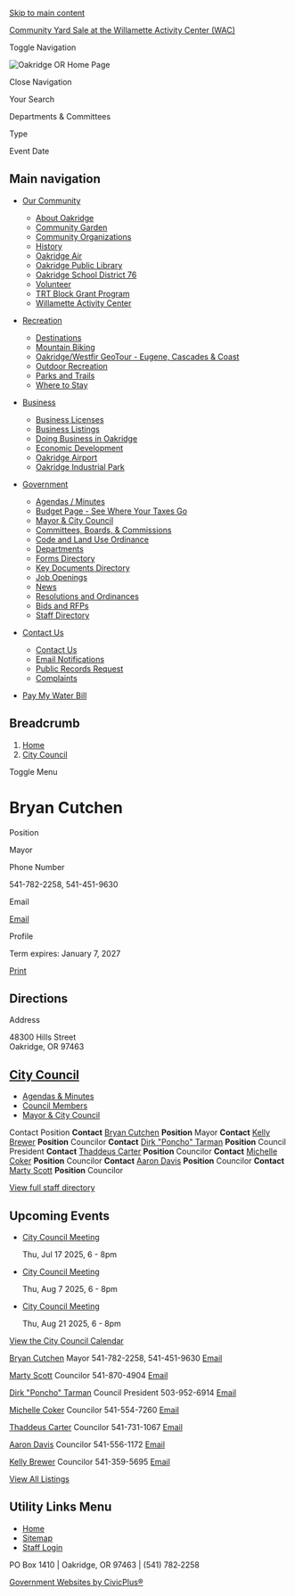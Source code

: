 [Skip to main content](https://www.ci.oakridge.or.us/citycouncil/directory-listing/bryan-cutchen/)

[Community Yard Sale at the Willamette Activity Center (WAC)](https://www.ci.oakridge.or.us/community/page/community-yard-sale-willamette-activity-center-wac-0)

Toggle Navigation

![Oakridge OR Home Page](https://www.ci.oakridge.or.us/themes/custom/oakridgeor/oakridgeor_theme/logo.png)

Close Navigation

Your Search

Departments &amp; Committees

Type

Event Date

## Main navigation

- [Our Community](https://www.ci.oakridge.or.us/community)
  
  - [About Oakridge](https://www.ci.oakridge.or.us/community/page/welcome-oakridge-oregon)
  - [Community Garden](https://www.ci.oakridge.or.us/community/page/oakridge-community-garden)
  - [Community Organizations](https://www.ci.oakridge.or.us/community/page/community-organizations)
  - [History](https://www.ci.oakridge.or.us/community/page/history)
  - [Oakridge Air](https://www.ci.oakridge.or.us/community/page/oakridge-air-0)
  - [Oakridge Public Library](https://www.ci.oakridge.or.us/library)
  - [Oakridge School District 76](https://www.ci.oakridge.or.us/community/page/oakridge-school-district-76)
  - [Volunteer](https://www.ci.oakridge.or.us/community/page/volunteer)
  - [TRT Block Grant Program](https://www.ci.oakridge.or.us/community/page/trt-block-grant-program)
  - [Willamette Activity Center](https://www.ci.oakridge.or.us/community/page/willamette-activity-center)
- [Recreation](https://www.ci.oakridge.or.us/recreation)
  
  - [Destinations](https://www.ci.oakridge.or.us/recreation/page/destinations)
  - [Mountain Biking](https://www.ci.oakridge.or.us/recreation/page/mountain-biking-oakridge-area)
  - [Oakridge/Westfir GeoTour - Eugene, Cascades &amp; Coast](https://www.ci.oakridge.or.us/recreation/page/oakridgewestfir-geotour-eugene-cascades-coast)
  - [Outdoor Recreation](https://www.ci.oakridge.or.us/recreation/page/outdoor-recreation)
  - [Parks and Trails](https://www.ci.oakridge.or.us/recreation/page/city-parks)
  - [Where to Stay](https://www.ci.oakridge.or.us/recreation/page/where-stay)
- [Business](https://www.ci.oakridge.or.us/business)
  
  - [Business Licenses](https://www.ci.oakridge.or.us/business/page/business-licenses)
  - [Business Listings](https://www.ci.oakridge.or.us/business/page/business-listings)
  - [Doing Business in Oakridge](https://www.ci.oakridge.or.us/business/page/doing-business-oakridge)
  - [Economic Development](https://www.ci.oakridge.or.us/ed)
  - [Oakridge Airport](https://www.ci.oakridge.or.us/ed/page/oakridge-airport)
  - [Oakridge Industrial Park](https://www.ci.oakridge.or.us/business/page/oakridge-industrial-park)
- [Government](https://www.ci.oakridge.or.us/community/page/government)
  
  - [Agendas / Minutes](https://www.ci.oakridge.or.us/meetings)
  - [Budget Page - See Where Your Taxes Go](https://www.ci.oakridge.or.us/bc-bc/page/budget-101-citys-current-budget-budget-calendar-general-info)
  - [Mayor &amp; City Council](https://www.ci.oakridge.or.us/citycouncil/page/mayor-city-council)
  - [Committees, Boards, &amp; Commissions](https://www.ci.oakridge.or.us/bc)
  - [Code and Land Use Ordinance](https://www.ci.oakridge.or.us/community/page/city-oakridge-code-and-land-use-ordinance)
  - [Departments](https://www.ci.oakridge.or.us/community/page/departments)
  - [Forms Directory](https://www.ci.oakridge.or.us/forms)
  - [Key Documents Directory](https://oakridgeor.civicpluswebopen.com/document-library?search=&category%5B246%5D=246 "(opens in a new window)")
  - [Job Openings](https://www.ci.oakridge.or.us/jobs)
  - [News](https://www.ci.oakridge.or.us/news)
  - [Resolutions and Ordinances](https://www.ci.oakridge.or.us/resolutions)
  - [Bids and RFPs](https://www.ci.oakridge.or.us/rfps)
  - [Staff Directory](https://www.ci.oakridge.or.us/directory)
- [Contact Us](https://www.ci.oakridge.or.us/contact-us)
  
  - [Contact Us](https://www.ci.oakridge.or.us/contact-us "Send a note to the city.")
  - [Email Notifications](https://www.ci.oakridge.or.us/portal)
  - [Public Records Request](https://cityofoakridgeor.nextrequest.com "Request City of Oakridge Public Records (opens in a new window)")
  - [Complaints](https://www.ci.oakridge.or.us/community/page/complaint-form "Register a complaint with the city.")
- [Pay My Water Bill](https://www.doxo.com/info/city-oakridge-or "(Pay my water bill online., opens in a new window)")

## Breadcrumb

1. [Home](https://www.ci.oakridge.or.us)
2. [City Council](https://www.ci.oakridge.or.us/citycouncil)

Toggle Menu

# Bryan Cutchen

Position

Mayor

Phone Number

541-782-2258, 541-451-9630

Email

[Email](https://www.ci.oakridge.or.us/email-contact/node/21769/field_email "Email Bryan Cutchen (opens in a new window)")

Profile

Term expires: January 7, 2027

[Print](https://www.ci.oakridge.or.us/print/pdf/node/21769)

## Directions

Address

48300 Hills Street  
Oakridge, OR 97463

## [City Council](https://www.ci.oakridge.or.us/citycouncil)

- [Agendas &amp; Minutes](https://oakridgeor.civicpluswebopen.com/meetings?field_smart_date_value_1=&field_smart_date_end_value=&combine=&department=All&boards-commissions=45846 "(opens in a new window)")
- [Council Members](https://www.ci.oakridge.or.us/citycouncil/page/city-council-member-directory)
- [Mayor &amp; City Council](https://www.ci.oakridge.or.us/citycouncil/page/mayor-city-council)

Contact Position **Contact** [Bryan Cutchen](https://www.ci.oakridge.or.us/citycouncil/directory-listing/bryan-cutchen) **Position** Mayor **Contact** [Kelly Brewer](https://www.ci.oakridge.or.us/citycouncil/directory-listing/kelly-brewer) **Position** Councilor **Contact** [Dirk "Poncho" Tarman](https://www.ci.oakridge.or.us/citycouncil/directory-listing/dirk-poncho-tarman) **Position** Council President **Contact** [Thaddeus Carter](https://www.ci.oakridge.or.us/citycouncil/directory-listing/thaddeus-carter) **Position** Councilor **Contact** [Michelle Coker](https://www.ci.oakridge.or.us/citycouncil/directory-listing/michelle-coker-0) **Position** Councilor **Contact** [Aaron Davis](https://www.ci.oakridge.or.us/citycouncil/directory-listing/aaron-davis) **Position** Councilor **Contact** [Marty Scott](https://www.ci.oakridge.or.us/citycouncil/directory-listing/marty-scott) **Position** Councilor

[View full staff directory](https://www.ci.oakridge.or.us/directory)

## Upcoming Events

- [City Council Meeting](https://www.ci.oakridge.or.us/citycouncil/meeting/city-council-meeting-391)
  
  Thu, Jul 17 2025, 6 - 8pm
- [City Council Meeting](https://www.ci.oakridge.or.us/citycouncil/meeting/city-council-meeting-392)
  
  Thu, Aug 7 2025, 6 - 8pm
- [City Council Meeting](https://www.ci.oakridge.or.us/citycouncil/meeting/city-council-meeting-393)
  
  Thu, Aug 21 2025, 6 - 8pm

[View the City Council Calendar](https://www.ci.oakridge.or.us/calendar?boards-commissions=45846)

[Bryan Cutchen](https://www.ci.oakridge.or.us/citycouncil/directory-listing/bryan-cutchen) Mayor 541-782-2258, 541-451-9630 [Email](https://www.ci.oakridge.or.us/email-contact/node/21769/field_email/sidebar_standard "Email Bryan Cutchen (opens in a new window)")

[Marty Scott](https://www.ci.oakridge.or.us/citycouncil/directory-listing/marty-scott) Councilor 541-870-4904 [Email](https://www.ci.oakridge.or.us/email-contact/node/21779/field_email/sidebar_standard "Email Marty Scott (opens in a new window)")

[Dirk "Poncho" Tarman](https://www.ci.oakridge.or.us/citycouncil/directory-listing/dirk-poncho-tarman) Council President 503-952-6914 [Email](https://www.ci.oakridge.or.us/email-contact/node/21772/field_email/sidebar_standard 'Email Dirk "Poncho" Tarman (opens in a new window)')

[Michelle Coker](https://www.ci.oakridge.or.us/citycouncil/directory-listing/michelle-coker-0) Councilor 541-554-7260 [Email](https://www.ci.oakridge.or.us/email-contact/node/21783/field_email/sidebar_standard "Email Michelle Coker (opens in a new window)")

[Thaddeus Carter](https://www.ci.oakridge.or.us/citycouncil/directory-listing/thaddeus-carter) Councilor 541-731-1067 [Email](https://www.ci.oakridge.or.us/email-contact/node/21775/field_email/sidebar_standard "Email Thaddeus  Carter (opens in a new window)")

[Aaron Davis](https://www.ci.oakridge.or.us/citycouncil/directory-listing/aaron-davis) Councilor 541-556-1172 [Email](https://www.ci.oakridge.or.us/email-contact/node/21777/field_email/sidebar_standard "Email Aaron  Davis (opens in a new window)")

[Kelly Brewer](https://www.ci.oakridge.or.us/citycouncil/directory-listing/kelly-brewer) Councilor 541-359-5695 [Email](https://www.ci.oakridge.or.us/email-contact/node/21773/field_email/sidebar_standard "Email Kelly Brewer (opens in a new window)")

[View All Listings](https://www.ci.oakridge.or.us/directory)

## Utility Links Menu

- [Home](https://www.ci.oakridge.or.us)
- [Sitemap](https://www.ci.oakridge.or.us/sitemap)
- [Staff Login](https://www.ci.oakridge.or.us/login?destination=%2Fcitycouncil%2Fdirectory-listing%2Fbryan-cutchen)

PO Box 1410 | Oakridge, OR 97463 | (541) 782‑2258

[Government Websites by CivicPlus®](https://www.civicplus.com "(opens in a new window)")